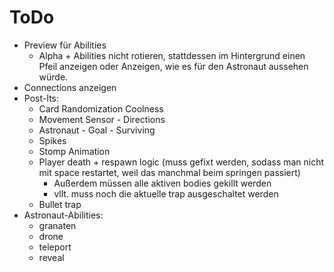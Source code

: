 # ToDo
* Preview für Abilities
    * Alpha + Abilities nicht rotieren, stattdessen im Hintergrund einen Pfeil anzeigen oder Anzeigen, wie es für den Astronaut aussehen würde.
* Connections anzeigen
* Post-Its:
    * Card Randomization Coolness
    * Movement Sensor - Directions
    * Astronaut - Goal - Surviving
    * Spikes
    * Stomp Animation
    * Player death + respawn logic (muss gefixt werden, sodass man nicht mit space restartet, weil das manchmal beim springen passiert)
        * Außerdem müssen alle aktiven bodies gekillt werden
        * vllt. muss noch die aktuelle trap ausgeschaltet werden
    * Bullet trap
* Astronaut-Abilities:
	* granaten
	* drone
	* teleport
	* reveal
